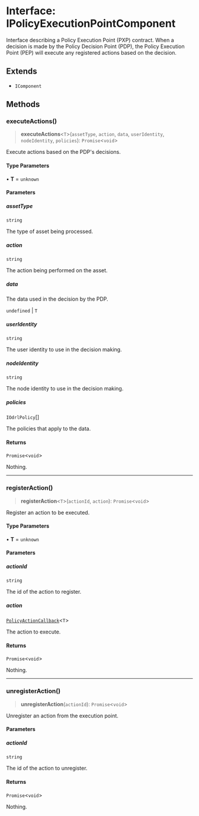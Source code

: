 # Interface: IPolicyExecutionPointComponent

Interface describing a Policy Execution Point (PXP) contract.
When a decision is made by the Policy Decision Point (PDP),
the Policy Execution Point (PEP) will execute any
registered actions based on the decision.

## Extends

- `IComponent`

## Methods

### executeActions()

> **executeActions**\<`T`\>(`assetType`, `action`, `data`, `userIdentity`, `nodeIdentity`, `policies`): `Promise`\<`void`\>

Execute actions based on the PDP's decisions.

#### Type Parameters

• **T** = `unknown`

#### Parameters

##### assetType

`string`

The type of asset being processed.

##### action

`string`

The action being performed on the asset.

##### data

The data used in the decision by the PDP.

`undefined` | `T`

##### userIdentity

`string`

The user identity to use in the decision making.

##### nodeIdentity

`string`

The node identity to use in the decision making.

##### policies

`IOdrlPolicy`[]

The policies that apply to the data.

#### Returns

`Promise`\<`void`\>

Nothing.

***

### registerAction()

> **registerAction**\<`T`\>(`actionId`, `action`): `Promise`\<`void`\>

Register an action to be executed.

#### Type Parameters

• **T** = `unknown`

#### Parameters

##### actionId

`string`

The id of the action to register.

##### action

[`PolicyActionCallback`](../type-aliases/PolicyActionCallback.md)\<`T`\>

The action to execute.

#### Returns

`Promise`\<`void`\>

Nothing.

***

### unregisterAction()

> **unregisterAction**(`actionId`): `Promise`\<`void`\>

Unregister an action from the execution point.

#### Parameters

##### actionId

`string`

The id of the action to unregister.

#### Returns

`Promise`\<`void`\>

Nothing.
